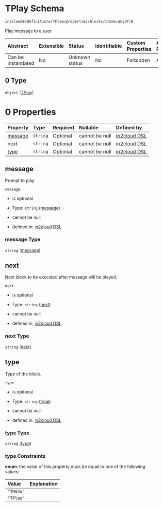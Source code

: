 # TPlay Schema

```txt
in2cloud#/definitions/TFlow/properties/blocks/items/anyOf/0
```

Play message to a user

| Abstract            | Extensible | Status         | Identifiable | Custom Properties | Additional Properties | Access Restrictions | Defined In                                                                     |
| :------------------ | :--------- | :------------- | :----------- | :---------------- | :-------------------- | :------------------ | :----------------------------------------------------------------------------- |
| Can be instantiated | No         | Unknown status | No           | Forbidden         | Allowed               | none                | [TDSLRoot.schema.json*](../schema/TDSLRoot.schema.json "open original schema") |

## 0 Type

`object` ([TPlay](tdslroot-definitions-tplay.md))

# 0 Properties

| Property            | Type     | Required | Nullable       | Defined by                                                                                                        |
| :------------------ | :------- | :------- | :------------- | :---------------------------------------------------------------------------------------------------------------- |
| [message](#message) | `string` | Optional | cannot be null | [in2cloud DSL](tdslroot-definitions-tplay-properties-message.md "in2cloud#/definitions/TPlay/properties/message") |
| [next](#next)       | `string` | Optional | cannot be null | [in2cloud DSL](tdslroot-definitions-tplay-properties-next.md "in2cloud#/definitions/TPlay/properties/next")       |
| [type](#type)       | `string` | Optional | cannot be null | [in2cloud DSL](tdslroot-definitions-tplay-properties-type.md "in2cloud#/definitions/TPlay/properties/type")       |

## message

Prompt to play

`message`

*   is optional

*   Type: `string` ([message](tdslroot-definitions-tplay-properties-message.md))

*   cannot be null

*   defined in: [in2cloud DSL](tdslroot-definitions-tplay-properties-message.md "in2cloud#/definitions/TPlay/properties/message")

### message Type

`string` ([message](tdslroot-definitions-tplay-properties-message.md))

## next

Next block to be executed after message will be played.

`next`

*   is optional

*   Type: `string` ([next](tdslroot-definitions-tplay-properties-next.md))

*   cannot be null

*   defined in: [in2cloud DSL](tdslroot-definitions-tplay-properties-next.md "in2cloud#/definitions/TPlay/properties/next")

### next Type

`string` ([next](tdslroot-definitions-tplay-properties-next.md))

## type

Type of the block.

`type`

*   is optional

*   Type: `string` ([type](tdslroot-definitions-tplay-properties-type.md))

*   cannot be null

*   defined in: [in2cloud DSL](tdslroot-definitions-tplay-properties-type.md "in2cloud#/definitions/TPlay/properties/type")

### type Type

`string` ([type](tdslroot-definitions-tplay-properties-type.md))

### type Constraints

**enum**: the value of this property must be equal to one of the following values:

| Value     | Explanation |
| :-------- | :---------- |
| `"TMenu"` |             |
| `"TPlay"` |             |
